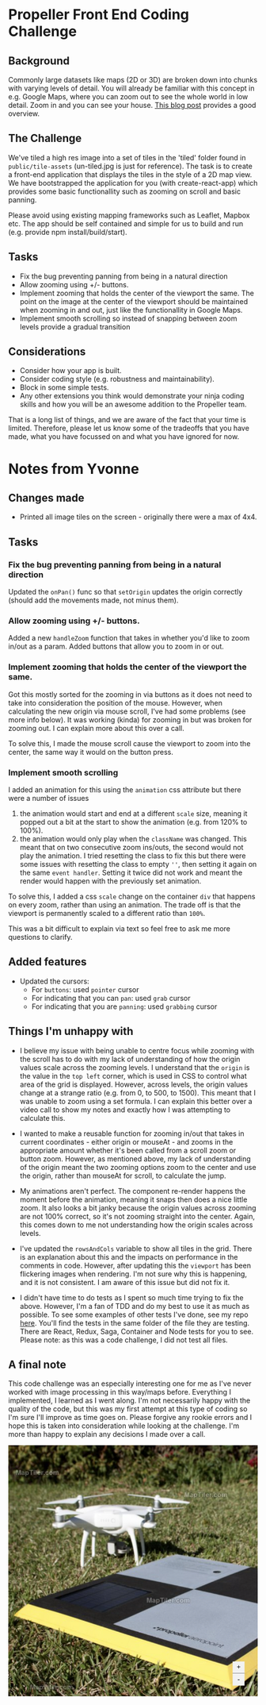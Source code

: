 # Propeller Front End Coding Challenge

## Background

Commonly large datasets like maps (2D or 3D) are broken down into chunks with varying levels of detail. You will already be familiar with this concept in e.g. Google Maps, where you can zoom out to see the whole world in low detail. Zoom in and you can see your house. [This blog post](https://macwright.org/2012/05/15/how-web-maps-work.html) provides a good overview.

## The Challenge

We've tiled a high res image into a set of tiles in the 'tiled' folder found in `public/tile-assets` (un-tiled.jpg is just for reference). The task is to create a front-end application that displays the tiles in the style of a 2D map view. We have bootstrapped the application for you (with create-react-app) which provides some basic functionallity such as zooming on scroll and basic panning.

Please avoid using existing mapping frameworks such as Leaflet, Mapbox etc. The app should be self contained and simple for us to build and run (e.g. provide npm install/build/start).

## Tasks

- Fix the bug preventing panning from being in a natural direction
- Allow zooming using +/- buttons.
- Implement zooming that holds the center of the viewport the same. The point on the image at the center of the viewport should be maintained when zooming in and out, just like the functionallity in Google Maps.
- Implement smooth scrolling so instead of snapping between zoom levels provide a gradual transition

## Considerations

- Consider how your app is built.
- Consider coding style (e.g. robustness and maintainability).
- Block in some simple tests.
- Any other extensions you think would demonstrate your ninja coding skills and how you will be an awesome addition to the Propeller team.

That is a long list of things, and we are aware of the fact that your time is limited. Therefore, please let us know some of the tradeoffs that you have made, what you have focussed on and what you have ignored for now.


# Notes from Yvonne
## Changes made
- Printed all image tiles on the screen - originally there were a max of 4x4.

## Tasks
### Fix the bug preventing panning from being in a natural direction
Updated the `onPan()` func so that `setOrigin` updates the origin correctly (should add the movements made, not minus them).

### Allow zooming using +/- buttons.
Added a new `handleZoom` function that takes in whether you'd like to zoom in/out as a param. Added buttons that allow you to zoom in or out.

### Implement zooming that holds the center of the viewport the same.
Got this mostly sorted for the zooming in via buttons as it does not need to take into consideration the position of the mouse. However, when calculating the new origin via mouse scroll, I've had some problems (see more info below). It was working (kinda) for zooming in but was broken for zooming out. I can explain more about this over a call.

To solve this, I made the mouse scroll cause the viewport to zoom into the center, the same way it would on the button press.

### Implement smooth scrolling
I added an animation for this using the `animation` css attribute but there were a number of issues
1. the animation would start and end at a different `scale` size, meaning it popped out a bit at the start to show the animation (e.g. from 120% to 100%).
2. the animation would only play when the `className` was changed. This meant that on two consecutive zoom ins/outs, the second would not play the animation. I tried resetting the class to fix this but there were some issues with resetting the class to empty `''`, then setting it again on the same `event handler`. Setting it twice did not work and meant the render would happen with the previously set animation.

To solve this, I added a css `scale` change on the container `div` that happens on every zoom, rather than using an animation. The trade off is that the viewport is permanently scaled to a different ratio than `100%`.

This was a bit difficult to explain via text so feel free to ask me more questions to clarify.

## Added features
- Updated the cursors:
  - For `buttons`: used `pointer` cursor
  - For indicating that you can `pan`: used `grab` cursor
  - For indicating that you are `panning`: used `grabbing` cursor

## Things I'm unhappy with
- I believe my issue with being unable to centre focus while zooming with the scroll has to do with my lack of understanding of how the origin values scale across the zooming levels. I understand that the `origin` is the value in the `top left` corner, which is used in CSS to control what area of the grid is displayed. However, across levels, the origin values change at a strange ratio (e.g. from 0, to 500, to 1500). This meant that I was unable to zoom using a set formula. I can explain this better over a video call to show my notes and exactly how I was attempting to calculate this.

- I wanted to make a reusable function for zooming in/out that takes in current coordinates - either origin or mouseAt - and zooms in the appropriate amount whether it's been called from a scroll zoom or button zoom. However, as mentioned above, my lack of understanding of the origin meant the two zooming options zoom to the center and use the origin, rather than mouseAt for scroll, to calculate the jump.

- My animations aren't perfect. The component re-render happens the moment before the animation, meaning it snaps then does a nice little zoom. It also looks a bit janky because the origin values across zooming are not 100% correct, so it's not zooming straight into the center. Again, this comes down to me not understanding how the origin scales across levels.

- I've updated the `rowsAndCols` variable to show all tiles in the grid. There is an explanation about this and the impacts on performance in the comments in code. However, after updating this the `viewport` has been flickering images when rendering. I'm not sure why this is happening, and it is not consistent. I am aware of this issue but did not fix it.

- I didn't have time to do tests as I spent so much time trying to fix the above. However, I'm a fan of TDD and do my best to use it as much as possible. To see some examples of other tests I've done, see my repo [here](https://github.com/yvonnevictoria/stocks-code-challenge). You'll find the tests in the same folder of the file they are testing. There are React, Redux, Saga, Container and Node tests for you to see. Please note: as this was a code challenge, I did not test all files.

## A final note
This code challenge was an especially interesting one for me as I've never worked with image processing in this way/maps before. Everything I implemented, I learned as I went along. I'm not necessarily happy with the quality of the code, but this was my first attempt at this type of coding so I'm sure I'll improve as time goes on. Please forgive any rookie errors and I hope this is taken into consideration while looking at the challenge. I'm more than happy to explain any decisions I made over a call.

![alt text](./public/app-screenshot-210620.png "Screenshot of app")
